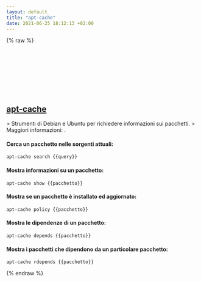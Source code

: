 ```yaml
---
layout: default
title: "apt-cache"
date: 2021-06-25 18:12:13 +02:00
---
```

{% raw %}
<h2 id="apt-cache">
  <a href="/it/linux/apt-cache.html">apt-cache</a> <a href="#apt-cache"><svg class="icon">
    <use href="/assets/images/unicode_sprite.svg#link" />
  </svg></a>
</h2>
> Strumenti di Debian e Ubuntu per richiedere informazioni sui pacchetti.
> Maggiori informazioni: <https://manpages.debian.org/latest/apt/apt-cache.8.html>.

#### Cerca un pacchetto nelle sorgenti attuali:
```shell
apt-cache search {{query}}
```
#### Mostra informazioni su un pacchetto:
```shell
apt-cache show {{pacchetto}}
```
#### Mostra se un pacchetto è installato ed aggiornato:
```shell
apt-cache policy {{pacchetto}}
```
#### Mostra le dipendenze di un pacchetto:
```shell
apt-cache depends {{pacchetto}}
```
#### Mostra i pacchetti che dipendono da un particolare pacchetto:
```shell
apt-cache rdepends {{pacchetto}}
```
{% endraw %}
